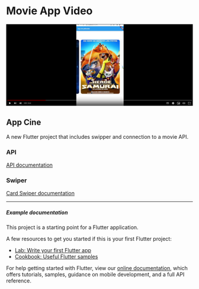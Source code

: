 # Movie App Video

[![1660965372563](image/README/1660965372563.png)](https://youtu.be/SIQ8_Msh2JM "ENTREGA TP")

## App Cine

A new Flutter project that includes swipper and connection to a movie API.

### API

[API documentation](https://www.themoviedb.org/)

### Swiper

[Card Swiper documentation](https://pub.dev/packages/card_swiper)

-----

##### Example documentation

This project is a starting point for a Flutter application.

A few resources to get you started if this is your first Flutter project:

- [Lab: Write your first Flutter app](https://flutter.dev/docs/get-started/codelab)
- [Cookbook: Useful Flutter samples](https://flutter.dev/docs/cookbook)

For help getting started with Flutter, view our
[online documentation](https://flutter.dev/docs), which offers tutorials,
samples, guidance on mobile development, and a full API reference.
